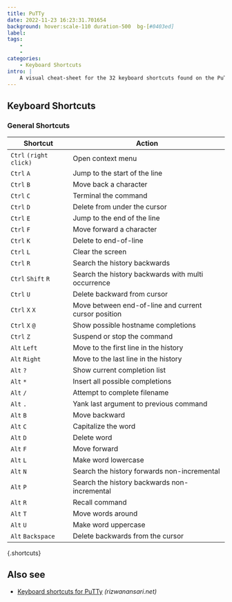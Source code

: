 ```yaml
---
title: PuTTy
date: 2022-11-23 16:23:31.701654
background: hover:scale-110 duration-500  bg-[#0403ed]
label: 
tags: 
    - 
    - 
categories:
    - Keyboard Shortcuts
intro: |
    A visual cheat-sheet for the 32 keyboard shortcuts found on the PuTTy app
---
```




Keyboard Shortcuts
------------------



### General Shortcuts

Shortcut | Action
---|---
`Ctrl` `(right click)`  | Open context menu
`Ctrl` `A`  | Jump to the start of the line
`Ctrl` `B`  | Move back a character
`Ctrl` `C`  | Terminal the command
`Ctrl` `D`  | Delete from under the cursor
`Ctrl` `E`  | Jump to the end of the line
`Ctrl` `F`  | Move forward a character
`Ctrl` `K`  | Delete to end-of-line
`Ctrl` `L`  | Clear the screen
`Ctrl` `R`  | Search the history backwards
`Ctrl` `Shift` `R`  | Search the history backwards with multi occurrence
`Ctrl` `U`  | Delete backward from cursor
`Ctrl` `X` `X`  | Move between end-of-line and current cursor position
`Ctrl` `X` `@`  | Show possible hostname completions
`Ctrl` `Z`  | Suspend or stop the command
`Alt` `Left`  | Move to the first line in the history
`Alt` `Right`  | Move to the last line in the history
`Alt` `?`  | Show current completion list
`Alt` `*`  | Insert all possible completions
`Alt` `/`  | Attempt to complete filename
`Alt` `.`  | Yank last argument to previous command
`Alt` `B`  | Move backward
`Alt` `C`  | Capitalize the word
`Alt` `D`  | Delete word
`Alt` `F`  | Move forward
`Alt` `L`  | Make word lowercase
`Alt` `N`  | Search the history forwards non-incremental
`Alt` `P`  | Search the history backwards non-incremental
`Alt` `R`  | Recall command
`Alt` `T`  | Move words around
`Alt` `U`  | Make word uppercase
`Alt` `Backspace`  | Delete backwards from the cursor
{.shortcuts}




Also see
--------
- [Keyboard shortcuts for PuTTy](http://rizwanansari.net/putty-shell-keyboard-shortcuts/) _(rizwanansari.net)_

